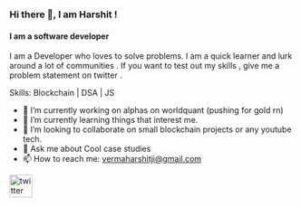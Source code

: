 ### Hi there 👋, I am Harshit !
#### I am a software developer
I am a Developer who loves to solve problems. 
I am a quick learner and lurk around a lot of communities .
If you want to test out my skills , give me a problem statement on twitter .

Skills: Blockchain | DSA | JS

- 🔭 I’m currently working on alphas on worldquant (pushing for gold rn) 
- 🌱 I’m currently learning things that interest me. 
- 👯 I’m looking to collaborate on small blockchain projects or any youtube tech. 
- 💬 Ask me about Cool case studies 
- 📫 How to reach me: vermaharshitji@gmail.com 


[<img src='https://cdn.jsdelivr.net/npm/simple-icons@3.0.1/icons/twitter.svg' alt='twitter' height='40'>](https://twitter.com/https://twitter.com/vermaharshitji)  

